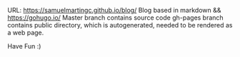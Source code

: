 URL: https://samuelmartingc.github.io/blog/
Blog based in markdown && https://gohugo.io/
Master branch contains source code
gh-pages branch contains public directory, which is autogenerated, needed to be rendered as a web page.

Have Fun :)
